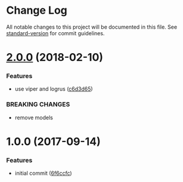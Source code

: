 # Change Log

All notable changes to this project will be documented in this file. See [standard-version](https://github.com/conventional-changelog/standard-version) for commit guidelines.

<a name="2.0.0"></a>
# [2.0.0](https://github.com/suzuki-shunsuke/generator-ss-go-echo/compare/v1.0.0...v2.0.0) (2018-02-10)


### Features

* use viper and logrus ([c6d3d65](https://github.com/suzuki-shunsuke/generator-ss-go-echo/commit/c6d3d65))


### BREAKING CHANGES

* remove models



<a name="1.0.0"></a>
# 1.0.0 (2017-09-14)


### Features

* initial commit ([6f6ccfc](https://github.com/suzuki-shunsuke/generator-ss-go-echo/commit/6f6ccfc))
